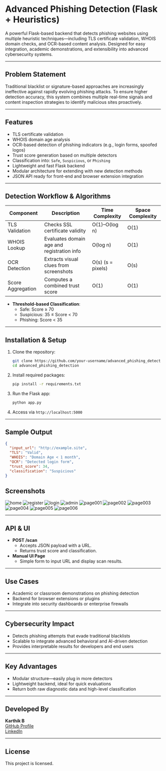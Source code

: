 # Advanced Phishing Detection (Flask + Heuristics)

A powerful Flask-based backend that detects phishing websites using multiple heuristic techniques—including TLS certificate validation, WHOIS domain checks, and OCR-based content analysis. Designed for easy integration, academic demonstrations, and extensibility into advanced cybersecurity systems.

---

## Problem Statement

Traditional blacklist or signature-based approaches are increasingly ineffective against rapidly evolving phishing attacks. To ensure higher detection accuracy, this system combines multiple real-time signals and content inspection strategies to identify malicious sites proactively.

---

## Features

- TLS certificate validation
- WHOIS domain age analysis
- OCR-based detection of phishing indicators (e.g., login forms, spoofed logos)
- Trust score generation based on multiple detectors
- Classification into: `Safe`, `Suspicious`, or `Phishing`
- Lightweight and fast Flask backend
- Modular architecture for extending with new detection methods
- JSON API ready for front-end and browser extension integration

---

## Detection Workflow & Algorithms

| Component        | Description                                | Time Complexity    | Space Complexity  |
|------------------|--------------------------------------------|-------------------|-------------------|
| TLS Validation   | Checks SSL certificate validity            | O(1)–O(log n)     | O(1)              |
| WHOIS Lookup     | Evaluates domain age and registration info | O(log n)          | O(1)              |
| OCR Detection    | Extracts visual clues from screenshots     | O(s) (s = pixels) | O(s)              |
| Score Aggregation| Computes a combined trust score            | O(1)              | O(1)              |

- **Threshold-based Classification**:
  - Safe: Score ≥ 70
  - Suspicious: 35 ≤ Score < 70
  - Phishing: Score < 35

---

## Installation & Setup

1. Clone the repository:
   ```bash
   git clone https://github.com/your-username/advanced_phishing_detection.git
   cd advanced_phishing_detection
   ```

2. Install required packages:
   ```bash
   pip install -r requirements.txt
   ```

3. Run the Flask app:
   ```bash
   python app.py
   ```

4. Access via `http://localhost:5000`

---

## Sample Output

```json
{
  "input_url": "http://example.site",
  "TLS": "Valid",
  "WHOIS": "Domain Age < 1 month",
  "OCR": "Detected login form",
  "trust_score": 34,
  "classification": "Suspicious"
}
```
## Screenshots
![home](image/home.jpg)
![register](image/register.jpg)
![login](image/login.jpg)
![admin](image/admin.jpg)
![page001](image/001.jpg)
![page002](image/002.jpg)
![page003](image/003.jpg)
![page004](image/004.jpg)
![page005](image/005.jpg)
![page006](image/006.jpg)

---

## API & UI

- **POST /scan**
  - Accepts JSON payload with a URL.
  - Returns trust score and classification.
- **Manual UI Page**
  - Simple form to input URL and display scan results.

---

## Use Cases

- Academic or classroom demonstrations on phishing detection
- Backend for browser extensions or plugins
- Integrate into security dashboards or enterprise firewalls

---

## Cybersecurity Impact

- Detects phishing attempts that evade traditional blacklists
- Scalable to integrate advanced behavioral and AI-driven detection
- Provides interpretable results for developers and end users

---

## Key Advantages

- Modular structure—easily plug in more detectors
- Lightweight backend, ideal for quick evaluations
- Return both raw diagnostic data and high-level classification

---

## Developed By

**Karthik B**  
[GitHub Profile](https://github.com/KArT4206)  
[LinkedIn](https://www.linkedin.com/in/karthik-b-0b8905362)

---

## License

This project is licensed.
